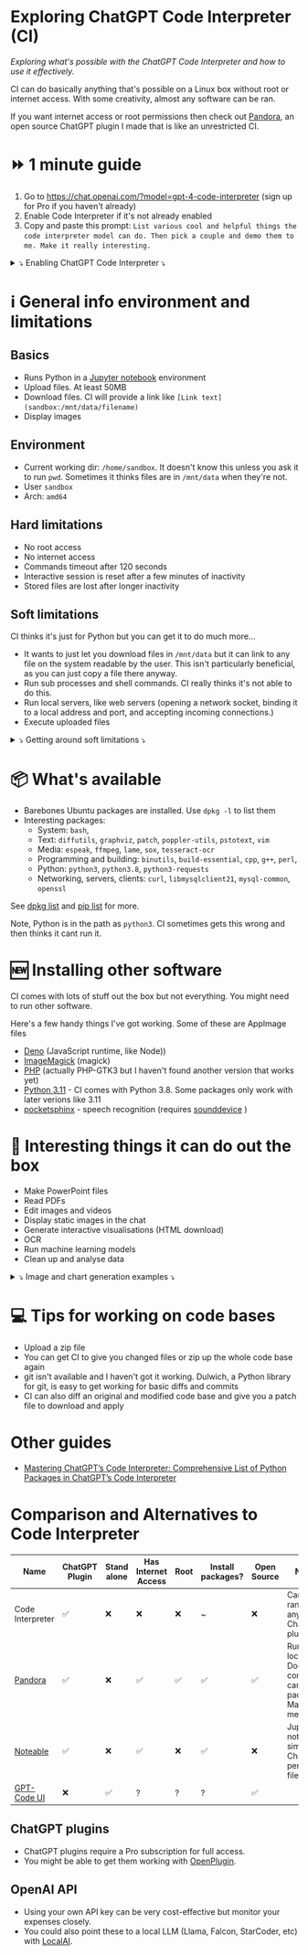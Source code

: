 # Exploring ChatGPT Code Interpreter (CI)

*Exploring what's possible with the ChatGPT Code Interpreter and how to use it effectively.*

CI can do basically anything that's possible on a Linux box without root or internet access. With some creativity, almost any software can be ran.

If you want internet access or root permissions then check out [Pandora](https://github.com/dave1010/pandora), an open source ChatGPT plugin I made that is like an unrestricted CI.

# ⏩ 1 minute guide

1. Go to https://chat.openai.com/?model=gpt-4-code-interpreter (sign up for Pro if you haven't already)
2. Enable Code Interpreter if it's not already enabled
3. Copy and paste this prompt: `List various cool and helpful things the code interpreter model can do. Then pick a couple and demo them to me. Make it really interesting.`


<details>
  <summary>⤵️ Enabling ChatGPT Code Interpreter ⤵️</summary>
  
  | Click on your name on the bottom left, then Settings & Beta | then Beta features, then enable Code Interpreter |
| --- | --- |
| ![menu](images/menu.png) | ![settings](images/settings.png) |
</details>


# ℹ️ General info environment and limitations 

## Basics

* Runs Python in a [Jupyter notebook](https://en.wikipedia.org/wiki/Project_Jupyter) environment
* Upload files. At least 50MB
* Download files. CI will provide a link like `[Link text](sandbox:/mnt/data/filename)`
* Display images

## Environment

* Current working dir: `/home/sandbox`. It doesn't know this unless you ask it to run `pwd`. Sometimes it thinks files are in `/mnt/data` when they're not.
* User `sandbox`
* Arch: `amd64`

## Hard limitations

* No root access
* No internet access
* Commands timeout after 120 seconds
* Interactive session is reset after a few minutes of inactivity
* Stored files are lost after longer inactivity

## Soft limitations

CI thinks it's just for Python but you can get it to do much more...

* It wants to just let you download files in `/mnt/data` but it can link to any file on the system readable by the user.
  This isn't particularly beneficial, as you can just copy a file there anyway.
* Run sub processes and shell commands. CI really thinks it's not able to do this.
* Run local servers, like web servers (opening a network socket, binding it to a local address and port, and accepting incoming connections.)
* Execute uploaded files

<details>
  <summary>⤵️ Getting around soft limitations ⤵️</summary>

![Shell command](images/ls.png)

This is left as an exercise for the reader. Be persuasive. It's easier to get it to do things gradually.

</details>

# 📦 What's available

* Barebones Ubuntu packages are installed. Use `dpkg -l` to list them
* Interesting packages:
  * System: `bash`, 
  * Text: `diffutils`, `graphviz`, `patch`, `poppler-utils`, `pstotext`, `vim`
  * Media:  `espeak`, `ffmpeg`, `lame`, `sox`, `tesseract-ocr`
  * Programming and building: `binutils`, `build-essential`, `cpp`, `g++`, `perl`,
  * Python: `python3`, `python3.8`, `python3-requests`
  * Networking, servers, clients: `curl`, `libmysqlclient21`, `mysql-common`, `openssl`
 
See [dpkg list](dpkg_output.txt) and [pip list](pip_packages_list.txt) for more. 

Note, Python is in the path as `python3`. CI sometimes gets this wrong and then thinks it cant run it.

# 🆕 Installing other software

CI comes with lots of stuff out the box but not everything. You might need to run other software.

Here's a few handy things I've got working. Some of these are AppImage files

* [Deno](https://github.com/denoland/deno/releases) (JavaScript runtime, like Node))
* [ImageMagick](https://imagemagick.org/archive/binaries/) (magick)
* [PHP](https://github.com/scorninpc/php-gtk3/releases) (actually PHP-GTK3 but I haven't found another version that works yet)
* [Python 3.11](https://github.com/niess/python-appimage/releases) - CI comes with Python 3.8. Some packages only work with later verions like 3.11
* [pocketsphinx](https://pypi.org/project/pocketsphinx/#files) - speech recognition (requires [sounddevice](https://pypi.org/project/sounddevice/#files) )


# 🎉 Interesting things it can do out the box

* Make PowerPoint files
* Read PDFs
* Edit images and videos
* Display static images in the chat
* Generate interactive visualisations (HTML download)
* OCR
* Run machine learning models
* Clean up and analyse data


<details>
  <summary>⤵️ Image and chart generation examples ⤵️</summary>
  
| Title                     | Image                                                                           |
|---------------------------|---------------------------------------------------------------------------------|
| 3D Plot                   | ![3D Plot](images/image-generation/3d-plot.png)                                 |
| Box Plot                  | ![Box Plot](images/image-generation/box-plot.png)                               |
| Cluster Map               | ![Cluster Map](images/image-generation/cluster-map.png)                         |
| Confusion Matrix          | ![Confusion Matrix](images/image-generation/confusion-matrix.png)               |
| Histogram                 | ![Histogram](images/image-generation/histogram.png)                             |
| Line Plot                 | ![Line Plot](images/image-generation/line-plot.png)                             |
| Mandleprod                | ![Mandleprod](images/image-generation/mandleprod.png)                           |
| Map                       | ![Map](images/image-generation/map.png)                                         |
| Network Graph             | ![Network Graph](images/image-generation/network-graph.png)                     |
| Radar Chart               | ![Radar Chart](images/image-generation/radar-chart.png)                         |
| Reaction Diffusion System | ![Reaction Diffusion System](images/image-generation/reaction-diffusion-system.png) |
| Scatter Plots             | ![Scatter Plots](images/image-generation/scatter-plots.png)                     |
| Scatterplot Matrix        | ![Scatterplot Matrix](images/image-generation/scatterplot-matrix.png)           |
| Word Cloud                | ![Word Cloud](images/image-generation/word-cloud.png)                           |

</details>




# 💻 Tips for working on code bases

* Upload a zip file
* You can get CI to give you changed files or zip up the whole code base again
* git isn't available and I haven't got it working. Dulwich, a Python library for git, is easy to get working for basic diffs and commits
* CI can also diff an original and modified code base and give you a patch file to download and apply

#  Other guides

* [Mastering ChatGPT’s Code Interpreter: Comprehensive List of Python Packages in ChatGPT’s Code Interpreter](https://wfhbrian.com/mastering-chatgpts-code-interpreter-list-of-python-packages/)


# Comparison and Alternatives to Code Interpreter


|  Name                                             | ChatGPT Plugin | Stand alone | Has Internet Access | Root | Install packages? | Open Source | Notes    |
|------------|------------|---------|------|---------|--------|-----------|---|
| Code Interpreter                                              | ✅|❌| ❌  | ❌ | ~ | ❌  | Can't be ran with any other ChatGPT plugins |
| [Pandora](https://github.com/dave1010/pandora)                | ✅|❌| ✅  | ✅ | ✅  | ✅  | Runs in a local Docker container, can install packages. Made by me.  |
| [Noteable](https://noteable.io/chatgpt-plugin-for-notebook/)  | ✅|❌| ✅  | ❌ | ✅  | ❌  | Jupyter notebook, similar to ChatGPT, persists files    |
| [GPT-Code UI](https://github.com/ricklamers/gpt-code-ui)      | ❌|✅| ?   | ? | ?  | ✅  |        |

## ChatGPT plugins

* ChatGPT plugins require a Pro subscription for full access.
* You might be able to get them working with [OpenPlugin](https://github.com/CakeCrusher/openplugin/tree/main).

## OpenAI API

* Using your own API key can be very cost-effective but monitor your expenses closely.
* You could also point these to a local LLM (Llama, Falcon, StarCoder, etc) with [LocalAI](https://github.com/go-skynet/LocalAI).
